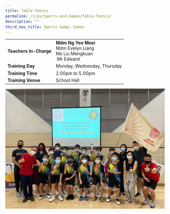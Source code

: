 ```yaml
---
title: Table Tennis
permalink: /ccas/Sports-and-Games/Table-Tennis/
description: ""
third_nav_title: Sports &amp; Games
---
```

| | |
| --- | ---|
| **Teachers In-Charge** |**Mdm Ng Yee Meei**<br>Mdm Evelyn Liang<br>Ms Liu Mengkuan<br>&nbsp;Mr Edward
|**Training Day**|Monday, Wednesday, Thursday
|**Training Time**|2.00pm to 5.00pm
|**Training Venue**|School Hall

![](/images/tabletennis2023.jpg)